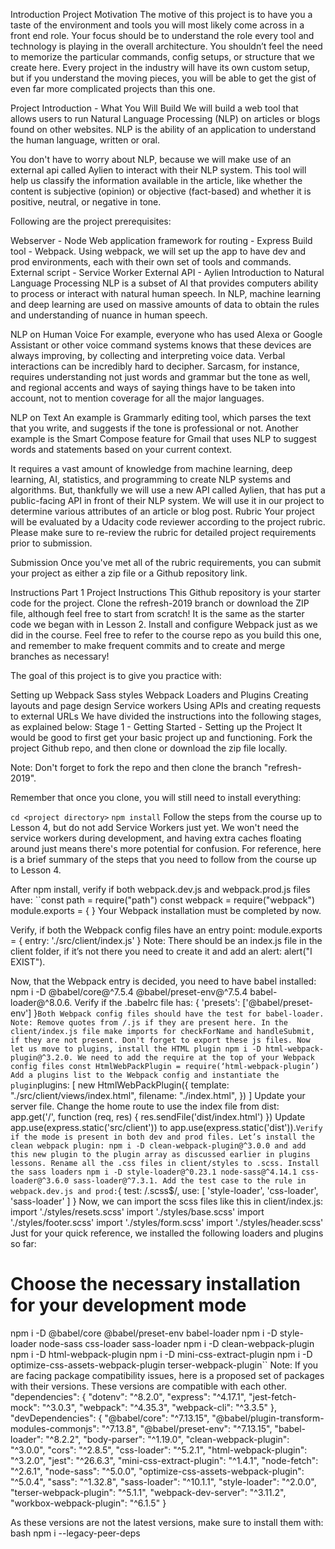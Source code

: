 Introduction
Project Motivation
The motive of this project is to have you a taste of the environment and tools you will most likely come across in a front end role. Your focus should be to understand the role every tool and technology is playing in the overall architecture. You shouldn’t feel the need to memorize the particular commands, config setups, or structure that we create here. Every project in the industry will have its own custom setup, but if you understand the moving pieces, you will be able to get the gist of even far more complicated projects than this one.

Project Introduction - What You Will Build
We will build a web tool that allows users to run Natural Language Processing (NLP) on articles or blogs found on other websites. NLP is the ability of an application to understand the human language, written or oral.

You don't have to worry about NLP, because we will make use of an external api called Aylien to interact with their NLP system. This tool will help us classify the information available in the article, like whether the content is subjective (opinion) or objective (fact-based) and whether it is positive, neutral, or negative in tone.

Following are the project prerequisites:

Webserver - Node
Web application framework for routing - Express
Build tool - Webpack. Using webpack, we will set up the app to have dev and prod environments, each with their own set of tools and commands.
External script - Service Worker
External API - Aylien
Introduction to Natural Language Processing
NLP is a subset of AI that provides computers ability to process or interact with natural human speech. In NLP, machine learning and deep learning are used on massive amounts of data to obtain the rules and understanding of nuance in human speech.

NLP on Human Voice
For example, everyone who has used Alexa or Google Assistant or other voice command systems knows that these devices are always improving, by collecting and interpreting voice data. Verbal interactions can be incredibly hard to decipher. Sarcasm, for instance, requires understanding not just words and grammar but the tone as well, and regional accents and ways of saying things have to be taken into account, not to mention coverage for all the major languages.

NLP on Text
An example is Grammarly editing tool, which parses the text that you write, and suggests if the tone is professional or not. Another example is the Smart Compose feature for Gmail that uses NLP to suggest words and statements based on your current context.

It requires a vast amount of knowledge from machine learning, deep learning, AI, statistics, and programming to create NLP systems and algorithms. But, thankfully we will use a new API called Aylien, that has put a public-facing API in front of their NLP system. We will use it in our project to determine various attributes of an article or blog post.
Rubric
Your project will be evaluated by a Udacity code reviewer according to the project rubric. Please make sure to re-review the rubric for detailed project requirements prior to submission.

Submission
Once you've met all of the rubric requirements, you can submit your project as either a zip file or a Github repository link.


Instructions Part 1
Project Instructions
This Github repository is your starter code for the project. Clone the refresh-2019 branch or download the ZIP file, although feel free to start from scratch! It is the same as the starter code we began with in Lesson 2. Install and configure Webpack just as we did in the course. Feel free to refer to the course repo as you build this one, and remember to make frequent commits and to create and merge branches as necessary!

The goal of this project is to give you practice with:

Setting up Webpack
Sass styles
Webpack Loaders and Plugins
Creating layouts and page design
Service workers
Using APIs and creating requests to external URLs
We have divided the instructions into the following stages, as explained below:
Stage 1 - Getting Started - Setting up the Project
It would be good to first get your basic project up and functioning. Fork the project Github repo, and then clone or download the zip file locally.

Note: Don't forget to fork the repo and then clone the branch "refresh-2019".

Remember that once you clone, you will still need to install everything:

``cd <project directory>``
``npm install``
Follow the steps from the course up to Lesson 4, but do not add Service Workers just yet. We won't need the service workers during development, and having extra caches floating around just means there's more potential for confusion.
For reference, here is a brief summary of the steps that you need to follow from the course up to Lesson 4.

After npm install, verify if both webpack.dev.js and webpack.prod.js files have:
``const path = require("path") 
const webpack = require("webpack") 
module.exports = { }
Your Webpack installation must be completed by now.

Verify, if both the Webpack config files have an entry point:
module.exports = 
{ 
entry: './src/client/index.js' 
}
Note: There should be an index.js file in the client folder, if it’s not there you need to create it and add an alert: alert("I EXIST").

Now, that the Webpack entry is decided, you need to have babel installed: npm i -D @babel/core@^7.5.4 @babel/preset-env@^7.5.4 babel-loader@^8.0.6.
Verify if the .babelrc file has:
{
'presets': ['@babel/preset-env']
}``
Both Webpack config files should have the test for babel-loader. Note: Remove quotes from /.js if they are present here.
In the client/index.js file make imports for checkForName and handleSubmit, if they are not present. Don't forget to export these js files.
Now let us move to plugins, install the HTML plugin npm i -D html-webpack-plugin@^3.2.0.
We need to add the require at the top of your Webpack config files
const HtmlWebPackPlugin = require(‘html-webpack-plugin’)
Add a plugins list to the Webpack config and instantiate the plugin
``plugins: [
new HtmlWebPackPlugin({
template: "./src/client/views/index.html",
filename: "./index.html",
})
]
Update your server file. Change the home route to use the index file from dist:
app.get('/', function (req, res) {
res.sendFile('dist/index.html')
})
Update app.use(express.static('src/client')) to app.use(express.static('dist')).``
Verify if the mode is present in both dev and prod files.
Let’s install the clean webpack plugin: npm i -D clean-webpack-plugin@^3.0.0 and add this new plugin to the plugin array as discussed earlier in plugins lessons.
Rename all the .css files in client/styles to .scss.
Install the sass loaders npm i -D style-loader@^0.23.1 node-sass@^4.14.1 css-loader@^3.6.0 sass-loader@^7.3.1.
Add the test case to the rule in webpack.dev.js and prod:
``{
test: /.scss$/,
use: [ 'style-loader', 'css-loader', 'sass-loader' ]
}
Now, we can import the scss files like this in client/index.js:
import './styles/resets.scss'
import './styles/base.scss'
import './styles/footer.scss'
import './styles/form.scss'
import './styles/header.scss'
Just for your quick reference, we installed the following loaders and plugins so far:

# Choose the necessary installation for your development mode
npm i -D @babel/core @babel/preset-env babel-loader
npm i -D style-loader node-sass css-loader sass-loader
npm i -D clean-webpack-plugin
npm i -D html-webpack-plugin
npm i -D mini-css-extract-plugin
npm i -D optimize-css-assets-webpack-plugin terser-webpack-plugin``
Note: If you are facing package compatibility issues, here is a proposed set of packages with their versions. These versions are compatible with each other. "dependencies": { "dotenv": "^8.2.0", "express": "^4.17.1", "jest-fetch-mock": "^3.0.3", "webpack": "^4.35.3", "webpack-cli": "^3.3.5" }, "devDependencies": { "@babel/core": "^7.13.15", "@babel/plugin-transform-modules-commonjs": "^7.13.8", "@babel/preset-env": "^7.13.15", "babel-loader": "^8.2.2", "body-parser": "^1.19.0", "clean-webpack-plugin": "^3.0.0", "cors": "^2.8.5", "css-loader": "^5.2.1", "html-webpack-plugin": "^3.2.0", "jest": "^26.6.3", "mini-css-extract-plugin": "^1.4.1", "node-fetch": "^2.6.1", "node-sass": "^5.0.0", "optimize-css-assets-webpack-plugin": "^5.0.4", "sass": "^1.32.8", "sass-loader": "^10.1.1", "style-loader": "^2.0.0", "terser-webpack-plugin": "^5.1.1", "webpack-dev-server": "^3.11.2", "workbox-webpack-plugin": "^6.1.5" }

As these versions are not the latest versions, make sure to install them with: bash npm i --legacy-peer-deps
